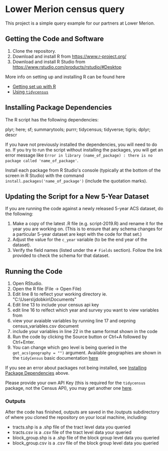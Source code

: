 # Lower Merion census query

This project is a simple query example for our partners at Lower Merion.

## Getting the Code and Software

1. Clone the repository. 
2. Download and install R from https://www.r-project.org/
3. Download and install R Studio from https://www.rstudio.com/products/rstudio/#Desktop

More info on setting up and installing R can be found here
- [Getting set up with R](./topics/setup.md)
- [Using `tidycensus`](./topics/tidycensus.md)

## Installing Package Dependencies 

The R script has the following dependencies: 

plyr; here; sf; summarytools; purrr; tidycensus; tidyverse; tigris; dplyr; descr

If you have not previously installed the dependencies, you will need to do so. If you try to run the script without installing the packages, you will get an error message like 
`Error in library (name_of_package) : there is no package called 'name_of_package'`.

Install each package from R Studio's console (typically at the bottom of the screen in R Studio) with the command  `install.packages('name_of_package')` (include the quotation marks). 

## Updating the Script for a New 5-Year Dataset

If you are running the code against a newly released 5-year ACS dataset, do the following:

1. Make a copy of the latest .R file (e.g. script-2019.R) and rename it for the year you are working on. (This is to ensure that any schema changes for a particular 5-year dataset are kept with the code for that set.)
2. Adjust the value for the `c_year` variable (to be the end year of the dataset).
3. Verify the field names (listed under the `# Fields` section). Follow the link provided to check the schema for that dataset.

## Running the Code

1. Open RStudio. 
2. Open the R file (File -> Open File)
3. Edit line 8 to reflect your working directory ie. "C:\\Users\\jdobkin\\Documents"
4. Edit line 13 to include your census api key
5. edit line 16 to relfect which year and survey you want to view variables from
6. view your avaiable variables by running line 17 and oepning census_variables.csv document
7. include your variables in line 22 in the same format shown in the code
8. Run the code by clicking the Source button or Ctrl+A followed by Ctrl+Enter. 
9. You can change which geo level is being queried in the `get_acs(geography = "")` argument. Available geographies are shown in the `tidyCensus` basic documentation [here](https://walker-data.com/tidycensus/articles/basic-usage.html)
 
If you see an error about packages not being installed, see [Installing Package Dependencies](#installing-package-dependencies) above. 

Please provide your own API Key (this is required for the `tidycensus` package, not the Census API), you may get another one [here](https://api.census.gov/data/key_signup.html).

### Outputs 

After the code has finished, outputs are saved in the /outputs subdirectory of where you cloned the repository on your local machine, including:
- tracts.shp is a .shp file of the tract level data you queried
- tracts.csv is a .csv file of the tract level data your queried
- block_group.shp is a .shp file of the block group level data you queried
- block_group.csv is a .csv file of the block group level data you queried
